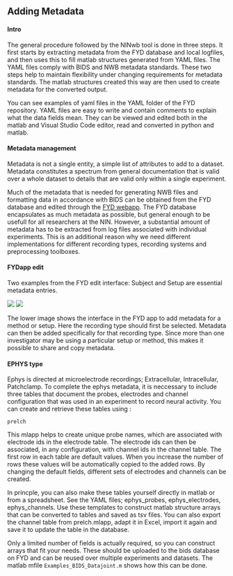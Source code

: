 ## Adding Metadata
#### Intro  
The general procedure followed by the NINwb tool is done in three steps. It first starts by extracting metadata from the FYD database and local logfiles, and then uses this to fill matlab structures generated from YAML files. The YAML files comply with BIDS and NWB metadata standards. These two steps help to maintain flexibility under changing requirements for metadata standards. The matlab structures created this way are then used to create metadata for the converted output.

You can see examples of yaml files in the YAML folder of the FYD repository. YAML files are easy to write and contain comments to explain what the data fields mean. They can be viewed and edited both in the matlab and Visual Studio Code editor, read and converted in python and matlab. 

#### Metadata management
Metadata is not a single entity, a simple list of attributes to add to a dataset. Metadata constitutes a spectrum from general documentation that is valid over a whole dataset to details that are valid only within a single experiment. 

Much of the metadata that is needed for generating NWB files and formatting data in accordance with BIDS can be obtained from the FYD database and edited through the [FYD webapp](https://nhi-fyd.nin.nl/#/loginvw). The FYD database encapsulates as much metadata as possible, but general enough to be usefull for all researchers at the NIN. However, a substantial amount of metadata has to be extracted from log files associated with individual experiments. This is an additional reason why we need different implementations for different recording types, recording systems and preprocessing toolboxes.

#### FYDapp edit
Two examples from the FYD edit interface: Subject and Setup are essential metadata entries.

<img src="https://github.com/Herseninstituut/NINwb/blob/main/images/subject.png" >
<img src="https://github.com/Herseninstituut/NINwb/blob/main/images/setup.png" >

The lower image shows the interface in the FYD app to add metadata for a method or setup. Here the recording type should first be selected. Metadata can then be added specifically for that recording type. Since more than one investigator may be using a particular setup or method, this makes it possible to share and copy metadata.

#### EPHYS type
Ephys is directed at microelectrode recordings; Extracellular, Intracellular, Patchclamp.
To complete the ephys metadata, it is neccessary to include three tables that document the probes, electrodes and channel configuration that was used in an experiment to record neural activity. You can create and retrieve these tables using : 
```
prelch
```

This mlapp helps to create unique probe names, which are associated with electrode ids in the electrode table. The electrode ids can then be associated, in any configuration, with channel ids in the channel table. The first row in each table are default values. When you increase the number of rows these values will be automatically copied to the added rows. By changing the default fields, different sets of electrodes and channels can be created.

 In princple, you can also make these tables yourself directly in matlab or from a spreadsheet. See the YAML files; ephys_probes, ephys_electrodes, ephys_channels. Use these templates to construct matlab structure arrays that can be converted to tables and saved as tsv files. You can also export the channel table from prelch.mlapp, adapt it in Excel, import it again and save it to update the table in the database.
 
 Only a limited number of fields is actually required, so you can construct arrays that fit your needs. These should be uploaded to the bids database on FYD and can be reused over multiple experiments and datasets. The matlab mfile ```Examples_BIDS_Datajoint.m``` shows how this can be done.

